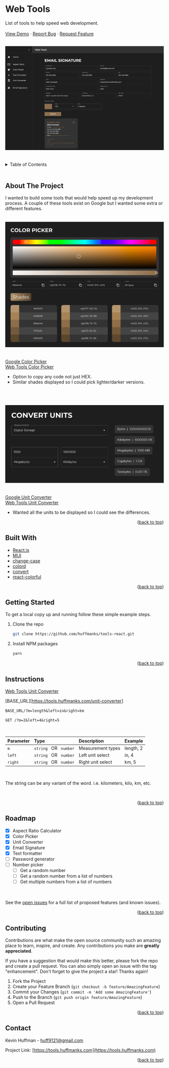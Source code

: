 <div id="top"></div>
<br />

<div>
    <h1>Web Tools</h1>
    <p>
        List of tools to help speed web development.
        <br />
        <br />
        <a href="https://tools.huffmanks.com">View Demo</a>
        ·
        <a href="https://github.com/huffmanks/tools-react/issues">Report Bug</a>
        ·
        <a href="https://github.com/huffmanks/tools-react/issues">Request Feature</a>
    </p>
    <br />
    <a href="https://tools.huffmanks.com">
        <img src="https://github.com/huffmanks/tools-react/blob/main/public/images/tools-preview.png" alt="example screenshot">
    </a>
</div>

<br />
<br />

<!-- TABLE OF CONTENTS -->
<details>
  <summary>Table of Contents</summary>
  <ol>
    <li><a href="#about-the-project">About The Project</a></li>
    <li><a href="#built-with">Built With</a></li>
    <li><a href="#getting-started">Getting Started</a></li>
    <li><a href="#instructions">Instructions</a></li>
    <li><a href="#roadmap">Roadmap</a></li>
    <li><a href="#contributing">Contributing</a></li>
    <li><a href="#contact">Contact</a></li>
  </ol>
</details>
<br />

<!-- ABOUT THE PROJECT -->

## About The Project

I wanted to build some tools that would help speed up my development process. A couple of these tools exist on Google but I wanted some extra or different features.
\
\
\
![Color Picker](https://github.com/huffmanks/tools-react/blob/main/public/images/color-picker-preview.png)
\
\
\
[Google Color Picker](https://www.google.com/search?q=color+picker)
\
[Web Tools Color Picker](https://tools.huffmanks.com/color-picker)

-   Option to copy any code not just HEX.
-   Similar shades displayed so I could pick lighter/darker versions.

\
\
\
![Unit Converter](https://github.com/huffmanks/tools-react/blob/main/public/images/unit-converter-preview.png)
\
\
\
[Google Unit Converter](https://www.google.com/search?q=unit+converter)
\
[Web Tools Unit Converter](https://tools.huffmanks.com/unit-converter)

-   Wanted all the units to be displayed so I could see the differences.

<p align="right">(<a href="#top">back to top</a>)</p>

<!-- BUILT WITH -->

## Built With

-   [React.js](https://reactjs.org/)
-   [MUI](https://mui.com/)
-   [change-case](https://www.npmjs.com/package/change-case)
-   [colord](https://www.npmjs.com/package/colord)
-   [convert](https://www.npmjs.com/package/convert)
-   [react-colorful](https://www.npmjs.com/package/react-colorful)

<p align="right">(<a href="#top">back to top</a>)</p>

<!-- GETTING STARTED -->

## Getting Started

To get a local copy up and running follow these simple example steps.

1. Clone the repo
    ```sh
    git clone https://github.com/huffmanks/tools-react.git
    ```
2. Install NPM packages
    ```sh
    yarn
    ```

<p align="right">(<a href="#top">back to top</a>)</p>

<!-- INSTRUCTIONS -->

## Instructions

[Web Tools Unit Converter](https://tools.huffmanks.com/unit-converter)

[BASE_URL][https://tools.huffmanks.com/unit-converter]

```http
BASE_URL/?m=length&left=in&right=km
```

```http
GET /?m=2&left=4&right=5
```

<br />

| Parameter | Type                               | Description       | Example   |
| :-------- | :--------------------------------- | :---------------- | :-------- |
| `m`       | `string` &nbsp; OR &nbsp; `number` | Measurement types | length, 2 |
| `left`    | `string` &nbsp; OR &nbsp; `number` | Left unit select  | in, 4     |
| `right`   | `string` &nbsp; OR &nbsp; `number` | Right unit select | km, 5     |

<br />

The string can be any variant of the word. i.e. kilometers, kilo, km, etc.

<br />

<p align="right">(<a href="#top">back to top</a>)</p>

<!-- ROADMAP -->

## Roadmap

-   [x] Aspect Ratio Calculator
-   [x] Color Picker
-   [x] Unit Converter
-   [x] Email Signature
-   [x] Text formatter
-   [ ] Password generator
-   [ ] Number picker
    -   [ ] Get a random number
    -   [ ] Get a random number from a list of numbers
    -   [ ] Get multiple numbers from a list of numbers

\
\
See the [open issues](https://github.com/huffmanks/tools-react/issues) for a full list of proposed features (and known issues).

<p align="right">(<a href="#top">back to top</a>)</p>

<!-- CONTRIBUTING -->

## Contributing

Contributions are what make the open source community such an amazing place to learn, inspire, and create. Any contributions you make are **greatly appreciated**.

If you have a suggestion that would make this better, please fork the repo and create a pull request. You can also simply open an issue with the tag "enhancement".
Don't forget to give the project a star! Thanks again!

1. Fork the Project
2. Create your Feature Branch (`git checkout -b feature/AmazingFeature`)
3. Commit your Changes (`git commit -m 'Add some AmazingFeature'`)
4. Push to the Branch (`git push origin feature/AmazingFeature`)
5. Open a Pull Request

<p align="right">(<a href="#top">back to top</a>)</p>

<!-- CONTACT -->

## Contact

Kevin Huffman - huff9121@gmail.com

Project Link: [https://tools.huffmanks.com](https://tools.huffmanks.com)

<p align="right">(<a href="#top">back to top</a>)</p>
